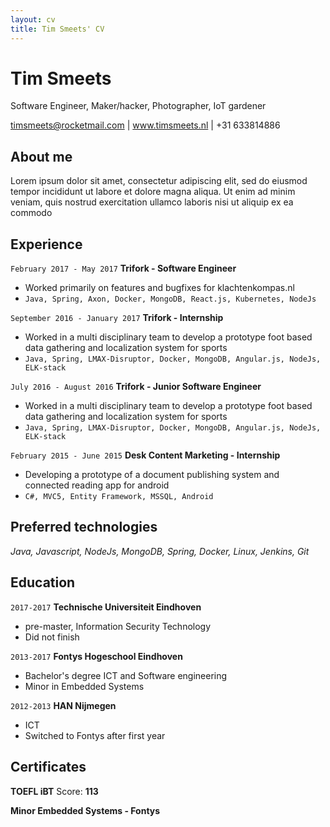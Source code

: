 ```yaml
---
layout: cv
title: Tim Smeets' CV
---
```

# Tim Smeets
Software Engineer, Maker/hacker, Photographer, IoT gardener

<div id="webaddress">
<a href="timsmeets@rocketmail.com">timsmeets@rocketmail.com</a>
| <a href="http://timsmeets.nl">www.timsmeets.nl</a>
| <a>+31 633814886</a>
</div>


## About me

Lorem ipsum dolor sit amet, consectetur adipiscing elit, sed do eiusmod tempor incididunt ut labore et dolore magna aliqua.
Ut enim ad minim veniam, quis nostrud exercitation ullamco laboris nisi ut aliquip ex ea commodo


## Experience

`February 2017 - May 2017`
__Trifork - Software Engineer__
 - Worked primarily on features and bugfixes for klachtenkompas.nl
 - `Java, Spring, Axon, Docker, MongoDB, React.js, Kubernetes, NodeJs`

`September 2016 - January 2017`
__Trifork - Internship__

- Worked in a multi disciplinary team to develop a prototype foot based data gathering and localization system for sports
- `Java, Spring, LMAX-Disruptor, Docker, MongoDB, Angular.js, NodeJs, ELK-stack`

`July 2016 - August 2016`
__Trifork - Junior Software Engineer__

- Worked in a multi disciplinary team to develop a prototype foot based data gathering and localization system for sports
- `Java, Spring, LMAX-Disruptor, Docker, MongoDB, Angular.js, NodeJs, ELK-stack`

`February 2015 - June 2015`
__Desk Content Marketing - Internship__

- Developing a prototype of a document publishing system and connected reading app for android
- `C#, MVC5, Entity Framework, MSSQL, Android`

## Preferred technologies

*Java, Javascript, NodeJs, MongoDB, Spring, Docker, Linux, Jenkins, Git*


## Education

`2017-2017`
__Technische Universiteit Eindhoven__

  - pre-master, Information Security Technology
  - Did not finish

`2013-2017`
__Fontys Hogeschool Eindhoven__

  - Bachelor's degree ICT and Software engineering
  - Minor in Embedded Systems

`2012-2013`
__HAN Nijmegen__

- ICT
- Switched to Fontys after first year


## Certificates

**TOEFL iBT** Score: **113**

**Minor Embedded Systems - Fontys**

<!-- ### Footer

Last updated: May 2013 -->
